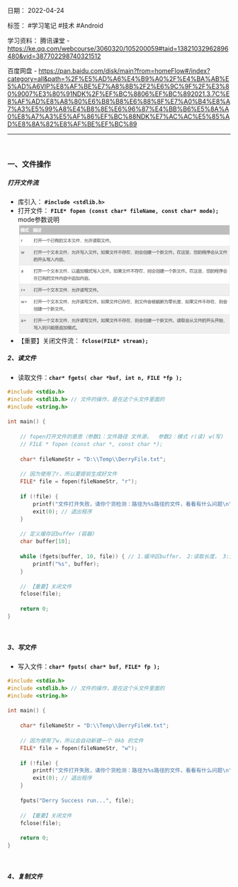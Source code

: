 日期： 2022-04-24

标签： #学习笔记 #技术 #Android 

学习资料： 
腾讯课堂 - https://ke.qq.com/webcourse/3060320/105200059#taid=13821032962896480&vid=387702298740321512

百度网盘 - https://pan.baidu.com/disk/main?from=homeFlow#/index?category=all&path=%2F%E5%AD%A6%E4%B9%A0%2F%E4%BA%AB%E5%AD%A6VIP%E8%AF%BE%E7%A8%8B%2F2%E6%9C%9F%2F%E3%80%9007%E3%80%91NDK%2F%EF%BC%8806%EF%BC%892021.3.7C%E8%AF%AD%E8%A8%80%E6%B8%B8%E6%88%8F%E7%A0%B4%E8%A7%A3%E5%99%A8%E4%B8%8E%E6%96%87%E4%BB%B6%E5%8A%A0%E8%A7%A3%E5%AF%86%EF%BC%88NDK%E7%AC%AC%E5%85%AD%E8%8A%82%E8%AF%BE%EF%BC%89

---
<br>

### 一、文件操作
##### 打开文件流
- 库引入： **`#include <stdlib.h>`** 
- 打开文件： **`FILE* fopen (const char* fileName, const char* mode);`**
mode参数说明
![600](../99附件/20220426081957.png)
- 【重要】关闭文件流： **`fclose(FILE* stream);`**

##### 2、读文件
- 读取文件：**`char* fgets( char *buf, int n, FILE *fp );`**

```C
#include <stdio.h>
#include <stdlib.h> // 文件的操作，是在这个头文件里面的
#include <string.h>

int main() {

	// fopen打开文件的意思（参数1：文件路径 文件源，  参数2：模式 r(读) w(写)  rb(作为二进制文件读) rw(作为二进制文件写)  返回值 FILE 结构体）
	// FILE * fopen (const char *, const char *);

	char* fileNameStr = "D:\\Temp\\DerryFile.txt";

	// 因为使用了r，所以要提前生成好文件
	FILE* file = fopen(fileNameStr, "r");

	if (!file) {
		printf("文件打开失败，请你个货检测：路径为%s路径的文件，看看有什么问题\n", fileNameStr);
		exit(0); // 退出程序
	}

	// 定义缓存区buffer (容器)
	char buffer[10];

	while (fgets(buffer, 10, file)) { // 1.缓冲区buffer， 2:读取长度， 3:文件指针
		printf("%s", buffer);
	}

	// 【重要】关闭文件
	fclose(file);

	return 0;
}
```

<br>

##### 3、写文件
- 写入文件：**`char* fputs( char* buf, FILE* fp );`**

```C
#include <stdio.h>
#include <stdlib.h> // 文件的操作，是在这个头文件里面的
#include <string.h>

int main() {

	char* fileNameStr = "D:\\Temp\\DerryFileW.txt";

	// 因为使用了w，所以会自动新建一个 0kb 的文件
	FILE* file = fopen(fileNameStr, "w");

	if (!file) {
		printf("文件打开失败，请你个货检测：路径为%s路径的文件，看看有什么问题\n", fileNameStr);
		exit(0); // 退出程序
	}

	fputs("Derry Success run...", file);

	// 【重要】关闭文件
	fclose(file);

	return 0;
}
```

<br>

##### 4、复制文件
